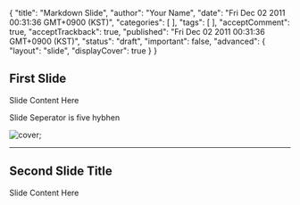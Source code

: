 {
    "title": "Markdown Slide",
    "author": "Your Name",
    "date": "Fri Dec 02 2011 00:31:36 GMT+0900 (KST)",
    "categories": [
    ],
    "tags": [
    ],
    "acceptComment": true,
    "acceptTrackback": true,
    "published": "Fri Dec 02 2011 00:31:36 GMT+0900 (KST)",
    "status": "draft",
    "important": false,
    "advanced": {
        "layout": "slide",
        "displayCover": true
    }
}

## First Slide

Slide Content Here

Slide Seperator is five hybhen

![cover](/slide/images/cover.png);

-----

## Second Slide Title

Slide Content Here


